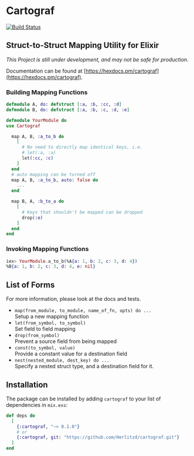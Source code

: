 # Cartograf
[![Build Status](https://travis-ci.org/Herlitzd/cartograf.svg?branch=master)](https://travis-ci.org/Herlitzd/cartograf)
## Struct-to-Struct Mapping Utility for Elixir
*This Project is still under development, and may not be safe for production.*

Documentation can be found at [https://hexdocs.pm/cartograf](https://hexdocs.pm/cartograf).

### Building Mapping Functions
```elixir
defmodule A, do: defstruct [:a, :b, :cc, :d]
defmodule B, do: defstruct [:a, :b, :c, :d, :e]

defmodule YourModule do
use Cartograf

  map A, B, :a_to_b do
    [
      # No need to directly map identical keys, i.e. 
      # let(:a, :a)
      let(:cc, :c)
    ]
  end
  # auto mapping can be turned off
  map A, B, :a_to_b, auto: false do
    ...
  end

  map B, A, :b_to_a do
    [
      # Keys that shouldn't be mapped can be dropped
      drop(:e)
    ]
  end
end
```
### Invoking Mapping Functions
```elixir
iex> YourModule.a_to_b(%A{a: 1, b: 2, c: 3, d: 4})
%B{a: 1, b: 2, c: 3, d: 4, e: nil}
```
## List of Forms
For more information, please look at the docs and tests.

* `map(from_module, to_module, name_of_fn, opts) do ...`\
  Setup a new mapping function
* `let(from_symbol, to_symbol)`\
  Set field to field mapping
* `drop(from_symbol)`\
  Prevent a source field from being mapped
* `const(to_symbol, value)`\
  Provide a constant value for a destination field
* `nest(nested_module, dest_key) do ...`\
  Specify a nested struct type, and a destination field for it.


## Installation

The package can be installed
by adding `cartograf` to your list of dependencies in `mix.exs`:

```elixir
def deps do
  [
    {:cartograf, "~> 0.1.0"}
    # or
    {:cartograf, git: "https://github.com/Herlitzd/cartograf.git"}
  ]
end
```

